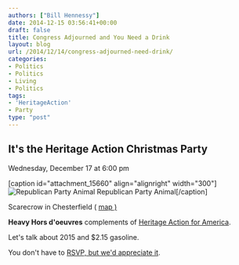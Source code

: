 ```yaml
---
authors: ["Bill Hennessy"]
date: 2014-12-15 03:56:41+00:00
draft: false
title: Congress Adjourned and You Need a Drink
layout: blog
url: /2014/12/14/congress-adjourned-need-drink/
categories:
- Politics
- Politics
- Living
- Politics
tags:
- 'HeritageAction'
- Party
type: "post"
---
```


## It's the Heritage Action Christmas Party



Wednesday, December 17 at 6:00 pm

[caption id="attachment_15660" align="alignright" width="300"]![Republican Party Animal](https://hennessysview.com/wp-content/uploads/2014/12/willow-moose-700x500-300x225.jpg)
Republican Party Animal[/caption]

Scarecrow in Chesterfield ( [map )](https://www.google.com/maps/place/Scarecrow/@38.6522863,-90.550996,17z/data=!4m2!3m1!1s0x0000000000000000:0x72e37284d0c31d9b)

**Heavy Hors d'oeuvres** complements of [Heritage Action for America](https://heritageaction.com).

Let's talk about 2015 and $2.15 gasoline.

You don't have to [RSVP, but we'd appreciate it](https://www.facebook.com/events/670405439746815/).





